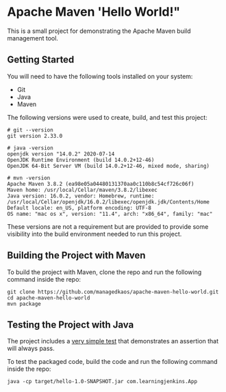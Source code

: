 # Apache Maven 'Hello World!"
This is a small project for demonstrating the Apache Maven build management tool.

## Getting Started
You will need to have the following tools installed on your system:
- Git
- Java
- Maven

The following versions were used to create, build, and test this project:
```
# git --version
git version 2.33.0

# java -version
openjdk version "14.0.2" 2020-07-14
OpenJDK Runtime Environment (build 14.0.2+12-46)
OpenJDK 64-Bit Server VM (build 14.0.2+12-46, mixed mode, sharing)

# mvn -version
Apache Maven 3.8.2 (ea98e05a04480131370aa0c110b8c54cf726c06f)
Maven home: /usr/local/Cellar/maven/3.8.2/libexec
Java version: 16.0.2, vendor: Homebrew, runtime: /usr/local/Cellar/openjdk/16.0.2/libexec/openjdk.jdk/Contents/Home
Default locale: en_US, platform encoding: UTF-8
OS name: "mac os x", version: "11.4", arch: "x86_64", family: "mac"
```

These versions are not a requirement but are provided to provide some visibility into the build environment needed to run this project.

## Building the Project with Maven
To build the project with Maven, clone the repo and run the following command inside the repo:

```
git clone https://github.com/managedkaos/apache-maven-hello-world.git
cd apache-maven-hello-world
mvn package
```

## Testing the Project with Java
The project includes a [very simple test](src/test/java/com/learningjenkins/AppTest.java) that demonstrates an assertion that will always pass.

To test the packaged code, build the code and run the following command inside the repo:

```
java -cp target/hello-1.0-SNAPSHOT.jar com.learningjenkins.App
```

